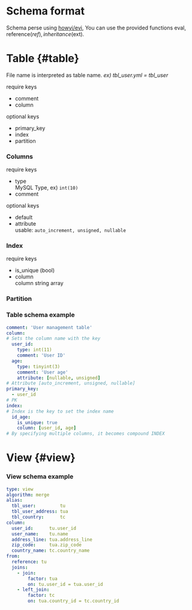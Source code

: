 # Schema format

Schema perse using [howyi/evi](https://github.com/howyi/evi), You can use the provided functions eval, reference($ref), inheritance($ext).

# Table {#table}  
File name is interpreted as table name.
_ex) tbl_user.yml = tbl_user_

require keys
* comment
* column

optional keys
* primary_key
* index
* partition

### Columns
require keys
* type  
  MySQL Type, ex) `int(10)`
* comment

optional keys
* default
* attribute  
  usable: `auto_increment, unsigned, nullable`

### Index
require keys
* is_unique (bool)
* column  
  column string array  

### Partition

### Table schema example
```yaml
comment: 'User management table'
column:
# Sets the column name with the key
  user_id:
    type: int(11)
    comment: 'User ID'
  age:
    type: tinyint(3)
    comment: 'User age'
    attribute: [nullable, unsigned]
# Attribute [auto_increment, unsigned, nullable]
primary_key:
  - user_id
# PK
index:
# Index is the key to set the index name
  id_age:
    is_unique: true
    column: [user_id, age]
# By specifying multiple columns, it becomes compound INDEX
```

# View {#view}  

### View schema example
```yaml
type: view
algorithm: merge
alias:
  tbl_user:         tu
  tbl_user_address: tua
  tbl_country:      tc
column:
  user_id:      tu.user_id
  user_name:    tu.name
  address_line: tua.address_line
  zip_code:     tua.zip_code
  country_name: tc.country_name
from:
  reference: tu
  joins:
    - join:
        factor: tua
        on: tu.user_id = tua.user_id
    - left_join:
        factor: tc
        on: tua.country_id = tc.country_id
```
